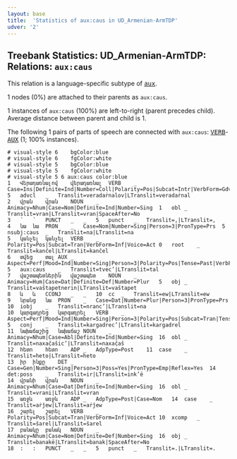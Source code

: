 ```yaml
---
layout: base
title:  'Statistics of aux:caus in UD_Armenian-ArmTDP'
udver: '2'
---
```


## Treebank Statistics: UD_Armenian-ArmTDP: Relations: `aux:caus`

This relation is a language-specific subtype of <tt><a href="hy_armtdp-dep-aux.html">aux</a></tt>.

1 nodes (0%) are attached to their parents as `aux:caus`.

1 instances of `aux:caus` (100%) are left-to-right (parent precedes child).
Average distance between parent and child is 1.

The following 1 pairs of parts of speech are connected with `aux:caus`: <tt><a href="hy_armtdp-pos-VERB.html">VERB</a></tt>-<tt><a href="hy_armtdp-pos-AUX.html">AUX</a></tt> (1; 100% instances).


~~~ conllu
# visual-style 6	bgColor:blue
# visual-style 6	fgColor:white
# visual-style 5	bgColor:blue
# visual-style 5	fgColor:white
# visual-style 5 6 aux:caus	color:blue
1	Վերադառնալով	վերադառնալ	VERB	_	Case=Ins|Definite=Ind|Number=Coll|Polarity=Pos|Subcat=Intr|VerbForm=Gdv|Voice=Mid	5	advcl	_	Translit=veradaṙnalov|LTranslit=veradaṙnal
2	վրան	վրան	NOUN	_	Animacy=Nhum|Case=Nom|Definite=Ind|Number=Sing	1	obl	_	Translit=vran|LTranslit=vran|SpaceAfter=No
3	՝	՝	PUNCT	_	_	5	punct	_	Translit=,|LTranslit=,
4	նա	նա	PRON	_	Case=Nom|Number=Sing|Person=3|PronType=Prs	5	nsubj:caus	_	Translit=na|LTranslit=na
5	կանչել	կանչել	VERB	_	Polarity=Pos|Subcat=Tran|VerbForm=Inf|Voice=Act	0	root	_	Translit=kančel|LTranslit=kančel
6	տվեց	տալ	AUX	_	Aspect=Perf|Mood=Ind|Number=Sing|Person=3|Polarity=Pos|Tense=Past|VerbForm=Fin	5	aux:caus	_	Translit=tvec’|LTranslit=tal
7	վաշտապետներին	վաշտապետ	NOUN	_	Animacy=Hum|Case=Dat|Definite=Def|Number=Plur	5	obj	_	Translit=vaštapetnerin|LTranslit=vaštapet
8	և	և	CCONJ	_	_	10	cc	_	Translit=ew|LTranslit=ew
9	նրանց	նա	PRON	_	Case=Dat|Number=Plur|Person=3|PronType=Prs	10	iobj	_	Translit=nranc’|LTranslit=na
10	կարգադրեց	կարգադրել	VERB	_	Aspect=Perf|Mood=Ind|Number=Sing|Person=3|Polarity=Pos|Subcat=Tran|Tense=Past|VerbForm=Fin|Voice=Act	5	conj	_	Translit=kargadrec’|LTranslit=kargadrel
11	նախաճաշից	նախաճաշ	NOUN	_	Animacy=Nhum|Case=Abl|Definite=Ind|Number=Sing	16	obl	_	Translit=naxač̣ašic’|LTranslit=naxač̣aš
12	հետո	հետո	ADP	_	AdpType=Post	11	case	_	Translit=heto|LTranslit=heto
13	իր	ինքը	DET	_	Case=Gen|Number=Sing|Person=3|Poss=Yes|PronType=Emp|Reflex=Yes	14	det:poss	_	Translit=ir|LTranslit=ink’ë
14	վրանի	վրան	NOUN	_	Animacy=Nhum|Case=Dat|Definite=Ind|Number=Sing	16	obl	_	Translit=vrani|LTranslit=vran
15	առջև	առջև	ADP	_	AdpType=Post|Case=Nom	14	case	_	Translit=aṙǰew|LTranslit=aṙǰew
16	շարել	շարել	VERB	_	Polarity=Pos|Subcat=Tran|VerbForm=Inf|Voice=Act	10	xcomp	_	Translit=šarel|LTranslit=šarel
17	բանակը	բանակ	NOUN	_	Animacy=Nhum|Case=Nom|Definite=Def|Number=Sing	16	obj	_	Translit=banakë|LTranslit=banak|SpaceAfter=No
18	:	:	PUNCT	_	_	5	punct	_	Translit=.|LTranslit=.

~~~


